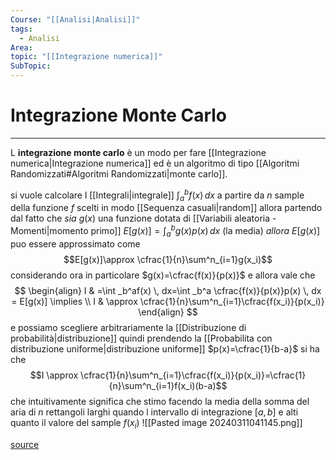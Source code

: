 ```yaml
---
Course: "[[Analisi|Analisi]]"
tags:
  - Analisi
Area: 
topic: "[[Integrazione numerica]]"
SubTopic:
---
```

# Integrazione Monte Carlo
---
L __integrazione monte carlo__ è un modo per fare [[Integrazione numerica|Integrazione numerica]] ed è un algoritmo di tipo [[Algoritmi Randomizzati#Algoritmi Randomizzati|monte carlo]].

si vuole calcolare l [[Integrali|integrale]] $\int ^b_af(x)\, dx$   a partire da $n$ sample della funzione $f$ scelti in modo [[Sequenza casuali|random]]
allora partendo dal fatto che 
_sia_ $g(x)$ una funzione dotata di [[Variabili aleatoria - Momenti|momento primo]] $E[g(x)]=\int ^b_ag(x)p(x) \, dx$ (la media)
_allora_ $E[g(x)]$ puo essere approssimato come $$E[g(x)]\approx \cfrac{1}{n}\sum^n_{i=1}g(x_i)$$ considerando ora in particolare $g(x)=\cfrac{f(x)}{p(x)}$  e allora vale che $$
\begin{align}
I & =\int _b^af(x) \, dx=\int _b^a \cfrac{f(x)}{p(x)}p(x) \, dx = E[g(x)] \implies \\
I & \approx \cfrac{1}{n}\sum^n_{i=1}\cfrac{f(x_i)}{p(x_i)}
\end{align}
$$ e possiamo scegliere arbitrariamente la [[Distribuzione di probabilità|distribuzione]] quindi prendendo la [[Probabilita con distribuzione uniforme|distribuzione uniforme]] $p(x)=\cfrac{1}{b-a}$  si ha che 
$$I \approx \cfrac{1}{n}\sum^n_{i=1}\cfrac{f(x_i)}{p(x_i)}=\cfrac{1}{n}\sum^n_{i=1}f(x_i)(b-a)$$
che intuitivamente significa che stimo facendo la media della somma del aria di $n$ rettangoli larghi quando l intervallo di integrazione $[a,b]$ e alti quanto il valore del sample $f(x_i)$
![[Pasted image 20240311041145.png]]

[source ](https://en.wikipedia.org/wiki/Monte_Carlo_integration)
